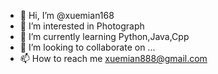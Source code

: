 - 👋 Hi, I’m @xuemian168
- 👀 I’m interested in Photograph
- 🌱 I’m currently learning Python,Java,Cpp
- 💞️ I’m looking to collaborate on ...
- 📫 How to reach me xuemian888@gmail.com

<!---
xuemian168/xuemian168 is a ✨ special ✨ repository because its `README.md` (this file) appears on your GitHub profile.
You can click the Preview link to take a look at your changes.
--->
